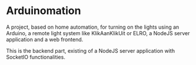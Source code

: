 Arduinomation
=============

A project, based on home automation, for turning on the lights using an Arduino, a remote light system like KlikAanKlikUit or ELRO, a NodeJS server application and a web frontend.

This is the backend part, existing of a NodeJS server application with SocketIO functionalities.
